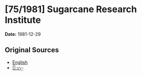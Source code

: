 # [75/1981] Sugarcane Research Institute

**Date:** 1981-12-29

## Original Sources

- [English](https://documents.gov.lk/view/acts/1981/12/75-1981_E.pdf)
- [සිංහල](https://documents.gov.lk/view/acts/1981/12/75-1981_S.pdf)
